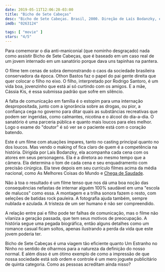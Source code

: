 ```yaml
---
date: 2019-05-11T12:06:28-03:00
title: "Bicho de Sete Cabeças"
desc: "Bicho de Sete Cabeças. Brasil, 2000. Direção de Laís Bodanzky, escrito por Bodanzky a partir do livro de Austregésilo Carrano, com Rodrigo Santoro, Othon Bastos, Cássia Kis."
imdb: "0263124"

tags: [ "movie" ]
stars: "4/5"
---
```

Para comemorar o dia anti-maniconial (que nominho desgraçado) nada como assistir Bicho de Sete Cabeças, que é baseado em um caso real de um jovem internado em um sanatório porque dava uns tapinhas na pantera.

O filme tem cenas de sobra demonstrando o caos da sociedade brasileira conservadora da época. Othon Bastos faz o papel do pai gente direita que quer colocar o filho no eixo. O filho, interpretado por Rodrigo Santoro, é um vida boa, jovenzinho que está aí só curtindo com os amigos. E a mãe, Cássia Kis, é essa submissa padrão que sofre em silêncio.

A falta de comunicação em família é o estopim para uma internação despropositada, junto com a ignorância sobre as drogas, ou pior, a confiança cega no governo para ditar quais as substâncias recreativas que podem ser ingeridas, como calmantes, nicotina e o álcool do dia-a-dia. O sanatório é uma parceria pública e quanto mais loucos para eles melhor. Logo o exame do "doutor" é só ver se o paciente está com o coração batendo.

Este é um filme com atuações ímpares, tanto no casting principal quanto no dos loucos. Mas vendo o making of fica claro de quem é a competência na história. Dirigida por Laís Bodanzky, ela acompanha cada cena com os atores em seus personagens. Ela é a diretora ao mesmo tempo que a câmera. Ela determina o tom de cada cena e seu enquadramento com precisão cirúrgica. Ela teve depois em seu currículo filmes acima da média nacional, como As Melhores Coisas do Mundo e [Chega de Saudade](/chega-de-saudade).

Não à toa o resultado é um filme tenso que nos dá uma boa noção das consequências nefastas de internar alguém 100% saudável em uma "escola de malucos" como essa. A montagem e a trilha sonora fazem o resto, com seleções de batidas rock pauleira. A fotografia ajuda também, sempre nublada e azulada. A tristeza de um ser humano é não ser compreendido.

A relação entre pai e filho pode ter falhas de comunicação, mas o filme não vilaniza a geração passada, que tem seus motivos de preocupação. A história segue uma pegada biográfica, então alguns detalhes como um romance casual ficam soltos, apenas ilustrando a perda da vida que este jovem poderia ter.

Bicho de Sete Cabeças é uma viagem tão eficiente quanto Um Estranho no Ninho no sentido de olharmos para a natureza da definição do nosso normal. E além disso é um ótimo exemplo de como a impressão de que nossa sociedade está sob ordem e controle é um mero joguete publicitário de quinta categoria. Como as pessoas acreditam ainda nisso?
